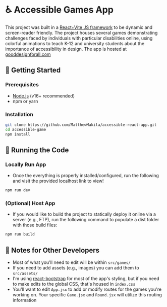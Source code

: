 # ♿️ Accessible Games App

This project was built in a [React+Vite JS framework](https://vite.dev/guide/#scaffolding-your-first-vite-project) to be dynamic and screen-reader friendly. The project houses several games demonstrating challenges faced by individuals with particular disabilities online, using colorful animations to teach K-12 and university students about the importance of accessibility in design.
The app is hosted at [gooddesignforall.com](https://gooddesignforall.com/)

## 🚀 Getting Started

### Prerequisites

- [Node.js](https://nodejs.org/) (v16+ recommended)
- npm or yarn

### Installation

```bash
git clone https://github.com/MatthewMakila/accessible-react-app.git
cd accessible-game
npm install
```

## 🔨 Running the Code

### Locally Run App
- Once the everything is properly installed/configured, run the following and visit the provided localhost link to view!

```bash
npm run dev
```

### (Optional) Host App
- If you would like to build the project to statically deploy it online via a server (e.g., FTP), run the following command to populate a dist folder with those build files:

```bash
npm run build
```

## 📝 Notes for Other Developers

- Most of what you'll need to edit will be within ```src/games/```
- If you need to add assets (e.g., images) you can add them to ```src/assets/```
- I'm using [react-bootstrap](https://react-bootstrap.netlify.app/docs/getting-started/introduction/) for most of the app's styling, but if you need to make edits to the global CSS, that's housed in ```index.css```
- You'll want to edit ```App.jsx``` to add or modify routes for the games you're working on. Your specific ```Game.jsx``` and ```Round.jsx``` will utilize this routing information